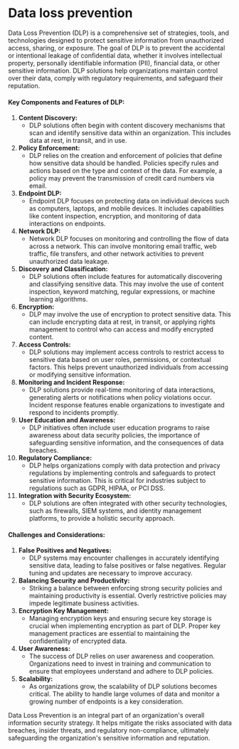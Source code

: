 # Data loss prevention

Data Loss Prevention (DLP) is a comprehensive set of strategies, tools, and technologies designed to protect sensitive information from unauthorized access, sharing, or exposure. The goal of DLP is to prevent the accidental or intentional leakage of confidential data, whether it involves intellectual property, personally identifiable information (PII), financial data, or other sensitive information. DLP solutions help organizations maintain control over their data, comply with regulatory requirements, and safeguard their reputation.

#### Key Components and Features of DLP:

1. **Content Discovery:**
   * DLP solutions often begin with content discovery mechanisms that scan and identify sensitive data within an organization. This includes data at rest, in transit, and in use.
2. **Policy Enforcement:**
   * DLP relies on the creation and enforcement of policies that define how sensitive data should be handled. Policies specify rules and actions based on the type and context of the data. For example, a policy may prevent the transmission of credit card numbers via email.
3. **Endpoint DLP:**
   * Endpoint DLP focuses on protecting data on individual devices such as computers, laptops, and mobile devices. It includes capabilities like content inspection, encryption, and monitoring of data interactions on endpoints.
4. **Network DLP:**
   * Network DLP focuses on monitoring and controlling the flow of data across a network. This can involve monitoring email traffic, web traffic, file transfers, and other network activities to prevent unauthorized data leakage.
5. **Discovery and Classification:**
   * DLP solutions often include features for automatically discovering and classifying sensitive data. This may involve the use of content inspection, keyword matching, regular expressions, or machine learning algorithms.
6. **Encryption:**
   * DLP may involve the use of encryption to protect sensitive data. This can include encrypting data at rest, in transit, or applying rights management to control who can access and modify encrypted content.
7. **Access Controls:**
   * DLP solutions may implement access controls to restrict access to sensitive data based on user roles, permissions, or contextual factors. This helps prevent unauthorized individuals from accessing or modifying sensitive information.
8. **Monitoring and Incident Response:**
   * DLP solutions provide real-time monitoring of data interactions, generating alerts or notifications when policy violations occur. Incident response features enable organizations to investigate and respond to incidents promptly.
9. **User Education and Awareness:**
   * DLP initiatives often include user education programs to raise awareness about data security policies, the importance of safeguarding sensitive information, and the consequences of data breaches.
10. **Regulatory Compliance:**
    * DLP helps organizations comply with data protection and privacy regulations by implementing controls and safeguards to protect sensitive information. This is critical for industries subject to regulations such as GDPR, HIPAA, or PCI DSS.
11. **Integration with Security Ecosystem:**
    * DLP solutions are often integrated with other security technologies, such as firewalls, SIEM systems, and identity management platforms, to provide a holistic security approach.

#### Challenges and Considerations:

1. **False Positives and Negatives:**
   * DLP systems may encounter challenges in accurately identifying sensitive data, leading to false positives or false negatives. Regular tuning and updates are necessary to improve accuracy.
2. **Balancing Security and Productivity:**
   * Striking a balance between enforcing strong security policies and maintaining productivity is essential. Overly restrictive policies may impede legitimate business activities.
3. **Encryption Key Management:**
   * Managing encryption keys and ensuring secure key storage is crucial when implementing encryption as part of DLP. Proper key management practices are essential to maintaining the confidentiality of encrypted data.
4. **User Awareness:**
   * The success of DLP relies on user awareness and cooperation. Organizations need to invest in training and communication to ensure that employees understand and adhere to DLP policies.
5. **Scalability:**
   * As organizations grow, the scalability of DLP solutions becomes critical. The ability to handle large volumes of data and monitor a growing number of endpoints is a key consideration.

Data Loss Prevention is an integral part of an organization's overall information security strategy. It helps mitigate the risks associated with data breaches, insider threats, and regulatory non-compliance, ultimately safeguarding the organization's sensitive information and reputation.
